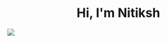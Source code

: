 <h1 align="center">Hi, I'm Nitiksh</h1>
<img align="center" src="https://media2.dev.to/dynamic/image/width=800%2Cheight=%2Cfit=scale-down%2Cgravity=auto%2Cformat=auto/https%3A%2F%2Fdev-to-uploads.s3.amazonaws.com%2Fuploads%2Farticles%2Fehjija428t1ogf3wz6f3.gif" ></img>
